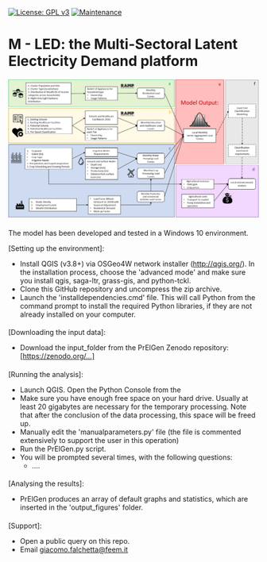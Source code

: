 [![License: GPL v3](https://img.shields.io/badge/License-GPLv3-blue.svg)](https://www.gnu.org/licenses/gpl-3.0) [![Maintenance](https://img.shields.io/badge/Maintained%3F-yes-green.svg)](https://GitHub.com/Naereen/StrapDown.js/graphs/commit-activity)

# M - LED: the Multi-Sectoral Latent Electricity Demand platform

![alt text](https://github.com/giacfalk/M-LED/blob/master/logo.png?raw=true)

####
The model has been developed and tested in a Windows 10 environment. 

[Setting up the environment]:
- Install QGIS (v3.8+) via OSGeo4W network installer (http://qgis.org/). In the installation process, choose the 'advanced mode' and make sure you install qgis, saga-ltr, grass-gis, and python-tckl. 
- Clone this GitHub repository and uncompress the zip archive.
- Launch the 'installdependencies.cmd' file. This will call Python from the command prompt to install the required Python libraries, if they are not already installed on your computer. 

####
[Downloading the input data]:
- Download the input_folder from the PrElGen Zenodo repository: [https://zenodo.org/...]

####
[Running the analysis]:
- Launch QGIS. Open the Python Console from the 
- Make sure you have enough free space on your hard drive. Usually at least 20 gigabytes are necessary for the temporary processing. Note that after the conclusion of the data processing, this space will be freed up.
- Manually edit the 'manualparameters.py' file (the file is commented extensively to support the user in this operation)
- Run the PrElGen.py script. 
- You will be prompted several times, with the following questions:
  - ....
  
####
[Analysing the results]:
- PrElGen produces an array of default graphs and statistics, which are inserted in the 'output_figures' folder.

####
[Support]:
- Open a public query on this repo.
- Email giacomo.falchetta@feem.it

